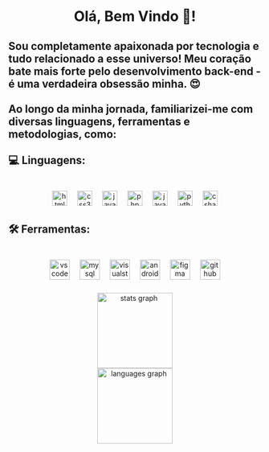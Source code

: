 <h1 align="center">Olá, Bem Vindo 👋!</h1>

###

<h2 align="left">Sou completamente apaixonada por tecnologia e tudo relacionado a esse universo! Meu coração bate mais forte pelo desenvolvimento back-end - é uma verdadeira obsessão minha. 😍<br><br>Ao longo da minha jornada, familiarizei-me com diversas linguagens, ferramentas e metodologias, como:<br><br>💻 Linguagens:</h2>

###

<br clear="both">

<div align="center">
  <img src="https://cdn.jsdelivr.net/gh/devicons/devicon/icons/html5/html5-original.svg" height="30" alt="html5 logo"  />
  <img width="12" />
  <img src="https://cdn.jsdelivr.net/gh/devicons/devicon/icons/css3/css3-original.svg" height="30" alt="css3 logo"  />
  <img width="12" />
  <img src="https://cdn.jsdelivr.net/gh/devicons/devicon/icons/java/java-original.svg" height="30" alt="java logo"  />
  <img width="12" />
  <img src="https://cdn.jsdelivr.net/gh/devicons/devicon/icons/php/php-original.svg" height="30" alt="php logo"  />
  <img width="12" />
  <img src="https://cdn.jsdelivr.net/gh/devicons/devicon/icons/javascript/javascript-original.svg" height="30" alt="javascript logo"  />
  <img width="12" />
  <img src="https://cdn.jsdelivr.net/gh/devicons/devicon/icons/python/python-original.svg" height="30" alt="python logo"  />
  <img width="12" />
  <img src="https://cdn.jsdelivr.net/gh/devicons/devicon/icons/csharp/csharp-original.svg" height="30" alt="csharp logo"  />
</div>

###

<h2 align="left">🛠 Ferramentas:</h2>

###

<br clear="both">

<div align="center">
  <img src="https://cdn.jsdelivr.net/gh/devicons/devicon/icons/vscode/vscode-original.svg" height="40" alt="vscode logo"  />
  <img width="12" />
  <img src="https://cdn.jsdelivr.net/gh/devicons/devicon/icons/mysql/mysql-original.svg" height="40" alt="mysql logo"  />
  <img width="12" />
  <img src="https://cdn.jsdelivr.net/gh/devicons/devicon/icons/visualstudio/visualstudio-plain.svg" height="40" alt="visualstudio logo"  />
  <img width="12" />
  <img src="https://cdn.jsdelivr.net/gh/devicons/devicon/icons/androidstudio/androidstudio-original.svg" height="40" alt="androidstudio logo"  />
  <img width="12" />
  <img src="https://cdn.jsdelivr.net/gh/devicons/devicon/icons/figma/figma-original.svg" height="40" alt="figma logo"  />
  <img width="12" />
  <img src="https://cdn.jsdelivr.net/gh/devicons/devicon/icons/github/github-original.svg" height="40" alt="github logo"  />
</div>

###

<div align="center">
  <img src="https://github-readme-stats.vercel.app/api?username=anactechn&hide_title=false&hide_rank=true&show_icons=true&include_all_commits=true&count_private=true&disable_animations=false&theme=radical&locale=pt-br&hide_border=true" height="150" alt="stats graph" /> <br>
  <img src="https://github-readme-stats.vercel.app/api/top-langs?username=anactechn&locale=pt-br&hide_title=false&layout=compact&card_width=320&langs_count=5&theme=radical&hide_border=true" height="150" alt="languages graph"  />
</div>

###
